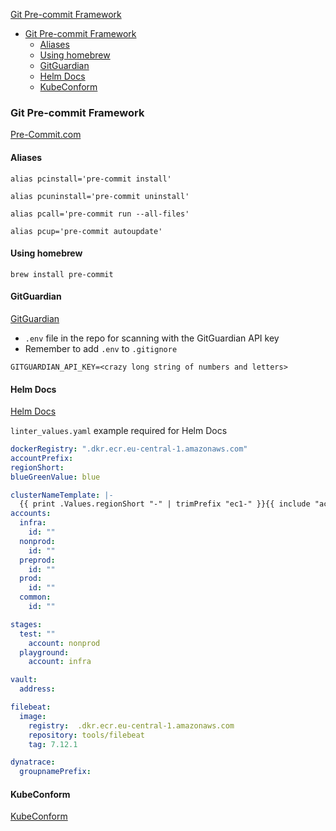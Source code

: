 [Git Pre-commit Framework](#git-pre-commit-framework)

- [Git Pre-commit Framework](#git-pre-commit-framework)
  - [Aliases](#aliases)
  - [Using homebrew](#using-homebrew)
  - [GitGuardian](#gitguardian)
  - [Helm Docs](#helm-docs)
  - [KubeConform](#kubeconform)

### Git Pre-commit Framework

[Pre-Commit.com](https://pre-commit.com/)

#### Aliases

```shell
alias pcinstall='pre-commit install'
```

```shell
alias pcuninstall='pre-commit uninstall'
```

```shell
alias pcall='pre-commit run --all-files'
```

```shell
alias pcup='pre-commit autoupdate'
```

#### Using homebrew

```shell
brew install pre-commit
```

#### GitGuardian

[GitGuardian](https://www.gitguardian.com/)

- `.env` file in the repo for scanning with the GitGuardian API key
- Remember to add `.env` to `.gitignore`

```shell
GITGUARDIAN_API_KEY=<crazy long string of numbers and letters>
```

#### Helm Docs

[Helm Docs](https://github.com/norwoodj/helm-docs)

`linter_values.yaml` example required for Helm Docs

```yaml
dockerRegistry: ".dkr.ecr.eu-central-1.amazonaws.com"
accountPrefix:
regionShort:
blueGreenValue: blue

clusterNameTemplate: |-
  {{ print .Values.regionShort "-" | trimPrefix "ec1-" }}{{ include "account.name" . }}-{{ .Values.blueGreenValue }}
accounts:
  infra:
    id: ""
  nonprod:
    id: ""
  preprod:
    id: ""
  prod:
    id: ""
  common:
    id: ""

stages:
  test: ""
    account: nonprod
  playground:
    account: infra

vault:
  address:

filebeat:
  image:
    registry:  .dkr.ecr.eu-central-1.amazonaws.com
    repository: tools/filebeat
    tag: 7.12.1

dynatrace:
  groupnamePrefix:
```

#### KubeConform

[KubeConform](https://github.com/yannh/kubeconform)